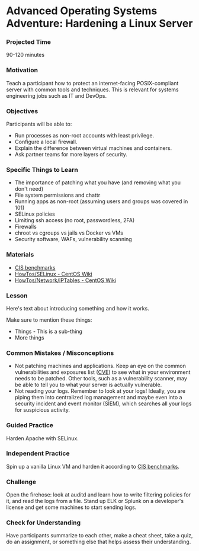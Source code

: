 # Advanced Operating Systems Adventure: Hardening a Linux Server

### Projected Time

90-120 minutes

### Motivation

Teach a participant how to protect an internet-facing POSIX-compliant server with common tools and techniques. This is relevant for systems engineering jobs such as IT and DevOps.

### Objectives

Participants will be able to:

- Run processes as non-root accounts with least privilege.
- Configure a local firewall.
- Explain the difference between virtual machines and containers.
- Ask partner teams for more layers of security.

### Specific Things to Learn

- The importance of patching what you have (and removing what you don't need)
- File system permissions and chattr
- Running apps as non-root (assuming users and groups was covered in 101)
- SELinux policies
- Limiting ssh access (no root, passwordless, 2FA)
- Firewalls
- chroot vs cgroups vs jails vs Docker vs VMs
- Security software, WAFs, vulnerability scanning

### Materials

- [CIS benchmarks](https://www.cisecurity.org/cis-benchmarks/)
- [HowTos/SELinux - CentOS Wiki](https://wiki.centos.org/HowTos/SELinux)
- [HowTos/Network/IPTables - CentOS Wiki](<https://wiki.centos.org/HowTos(2f)Network(2f)IPTables.html>)

### Lesson

Here's text about introducing something and how it works.

Make sure to mention these things:

- Things - This is a sub-thing
- More things

### Common Mistakes / Misconceptions

- Not patching machines and applications. Keep an eye on the common vulnerabilities and exposures list ([CVE](https://cve.mitre.org/)) to see what in your environment needs to be patched. Other tools, such as a vulnerability scanner, may be able to tell you to what your server is actually vulnerable.
- Not reading your logs. Remember to look at your logs! Ideally, you are piping them into centralized log management and maybe even into a security incident and event monitor (SIEM), which searches all your logs for suspicious activity.

### Guided Practice

Harden Apache with SELinux.

### Independent Practice

Spin up a vanilla Linux VM and harden it according to [CIS benchmarks](https://www.cisecurity.org/cis-benchmarks/).

### Challenge

Open the firehose: look at auditd and learn how to write filtering policies for it, and read the logs from a file.
Stand up ELK or Splunk on a developer's license and get some machines to start sending logs.

### Check for Understanding

Have participants summarize to each other, make a cheat sheet, take a quiz, do an assignment, or something else that helps assess their understanding.
